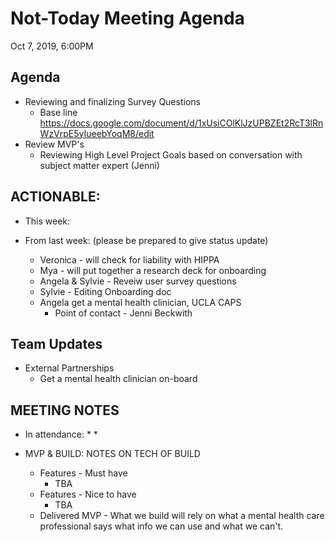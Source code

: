 
# Not-Today Meeting Agenda
Oct 7, 2019, 6:00PM

## Agenda
  * Reviewing and finalizing Survey Questions 
    * Base line https://docs.google.com/document/d/1xUsiCOlKlJzUPBZEt2RcT3lRnWzVrpE5yIueebYoqM8/edit
  * Review MVP's
    * Reviewing High Level Project Goals based on conversation with subject matter expert (Jenni)

## ACTIONABLE: 
* This week:

* From last week: (please be prepared to give status update) 
    * Veronica - will check for liability with HIPPA
    * Mya - will put together a research deck for onboarding
    * Angela & Sylvie - Reveiw user survey questions
    * Sylvie - Editing Onboarding doc
    * Angela get a mental health clinician, UCLA CAPS
      * Point of contact - Jenni Beckwith

## Team Updates
  * External Partnerships
    * Get a mental health clinician on-board
      
  
## MEETING NOTES
* In attendance:
  * 
    * 

* MVP & BUILD: NOTES ON TECH OF BUILD
  * Features - Must have 
    * TBA
  * Features - Nice to have 
    * TBA
  * Delivered MVP - What we build will rely on what a mental health care professional says what info we can use and what we can't.
  

